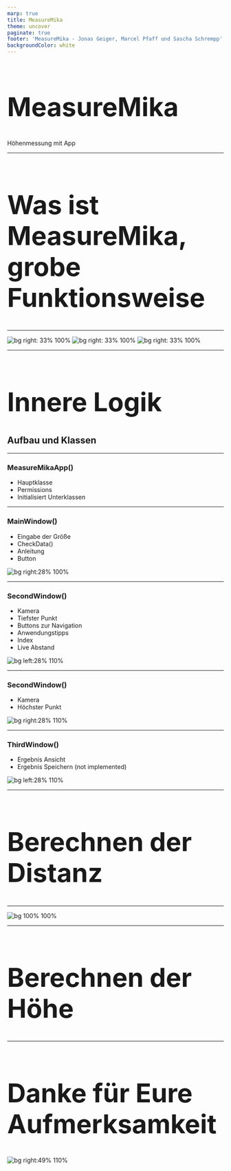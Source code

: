 ```yaml
---
marp: true
title: MeasureMika
theme: uncover
paginate: true
footer: 'MeasureMika - Jonas Geiger, Marcel Pfaff und Sascha Schrempp'
backgroundColor: white
---
```


<style>
    footer {
        font-size: 25px;
    }
</style>

<!-- _paginate: false -->
<!-- _footer: 'Jonas Geiger, Marcel Pfaff und Sascha Schrempp' -->

<style scoped>
    h1 {
        font-size: 124px;
    }
    footer {
        font-size: 40px;
        color: black;
    }
</style>

# MeasureMika
Höhenmessung mit App
<!-- Powereinstieg  -->

---

# Was ist MeasureMika, grobe Funktionsweise

---

<!-- _backgroundColor: #222222-->
![bg right: 33% 100%](images/StartScreen.png)
![bg right: 33% 100%](images/KameraSrceen.png)
![bg right: 33% 100%](images/ErgebnisAnsicht.png)
<!-- _footer: '' -->
<!-- _paginate: false -->

---

# Innere Logik
## Aufbau und Klassen

---

### MeasureMikaApp()
- Hauptklasse
- Permissions
- Initialisiert Unterklassen

---

### MainWindow()
- Eingabe der Größe
- CheckData()
- Anleitung
- Button

![bg right:28% 100%](images/StartScreen.png)

---

### SecondWindow()

- Kamera
- Tiefster Punkt
- Buttons zur Navigation
- Anwendungstipps
- Index
- Live Abstand

![bg left:28% 110%](images/KameraSrceen.png)

---

### SecondWindow()

- Kamera
- Höchster Punkt

![bg right:28% 110%](images/KameraScreen2.png)

---

### ThirdWindow()
- Ergebnis Ansicht
- Ergebnis Speichern 
(not implemented)

![bg left:28% 110%](images/ErgebnisAnsicht.png)

---

# Berechnen der Distanz

---

![bg 100% 100%](images/math1.png)

---

# Berechnen der Höhe

---

<style scoped>
    tr {
        font-size: 30px;
        font-weight: bold;
    }
    h1 {
        font-size: 60px;
    }
</style>

# Danke für Eure Aufmerksamkeit

![bg right:49% 110%](images/RocketStonks.jpg)


